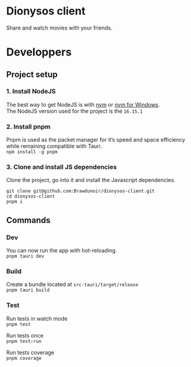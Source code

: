 # Dionysos client
Share and watch movies with your friends.

# Developpers

## Project setup

### 1. Install NodeJS
The best way to get NodeJS is with [nvm](https://github.com/nvm-sh/nvm) or [nvm for Windows](https://github.com/coreybutler/nvm-windows).  
The NodeJS version used for the project is the `16.15.1`  

### 2. Install pnpm
Pnpm is used as the packet manager for it’s speed and space efficiency while remaining compatible with Tauri.  
`npm install -g pnpm`  

### 3. Clone and install JS dependencies
Clone the project, go into it and install the Javascript dependencies.
```
git clone git@github.com:Brawdunoir/dionysos-client.git  
cd dionysos-client  
pnpm i
```

## Commands

### Dev
You can now run the app with hot-reloading.  
`pnpm tauri dev`

### Build
Create a bundle located at `src-tauri/target/release`  
`pnpm tauri build`

### Test
Run tests in watch mode  
`pnpm test`  

Run tests once  
`pnpm test:run`

Run tests coverage  
`pnpm coverage`
